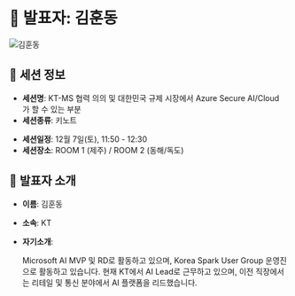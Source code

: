 # 🎤 발표자: 김훈동

<div class="container">
    <div class="row justify-content-center">
        <div class="col-md-4 profile mb-4 text-center">
            <img src="../images/speakers/hoondongkim.jpg" alt="김훈동" class="img-fluid" />
        </div>
    </div>
</div>

## 🔎 세션 정보

- **세션명**: KT-MS 협력 의의 및 대한민국 규제 시장에서 Azure Secure AI/Cloud 가 할 수 있는 부분
- **세션종류**: 키노트
<!-- - **세션설명**: -->
- **세션일정**: 12월 7일(토), 11:50 - 12:30
- **세션장소**: ROOM 1 (제주) / ROOM 2 (동해/독도)

## 📜 발표자 소개

- **이름**: 김훈동
- **소속**: KT
- **자기소개**:

  Microsoft AI MVP 및 RD로 활동하고 있으며, Korea Spark User Group 운영진으로 활동하고 있습니다. 현재 KT에서 AI Lead로 근무하고 있으며, 이전 직장에서는 리테일 및 통신 분야에서 AI 플랫폼을 리드했습니다.